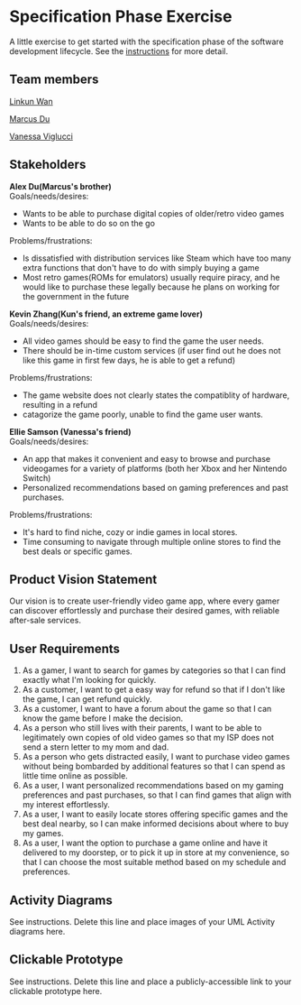 # Specification Phase Exercise

A little exercise to get started with the specification phase of the software development lifecycle. See the [instructions](instructions.md) for more detail.

## Team members

[Linkun Wan](https://github.com/KKun117)

[Marcus Du](https://github.com/Quadram13)

[Vanessa Viglucci](https://github.com/VanessaViglucci)

## Stakeholders

**Alex Du(Marcus's brother)**<br>
Goals/needs/desires:
- Wants to be able to purchase digital copies of older/retro video games
- Wants to be able to do so on the go

Problems/frustrations:
- Is dissatisfied with distribution services like Steam which have too many extra functions that don't have to do with simply buying a game
- Most retro games(ROMs for emulators) usually require piracy, and he would like to purchase these legally because he plans on working for the government in the future

**Kevin Zhang(Kun's friend, an extreme game lover)**<br>
Goals/needs/desires:
- All video games should be easy to find the game the user needs.
- There should be in-time custom services (if user find out he does not like this game in first few days, he is able to get a refund)

Problems/frustrations:
- The game website does not clearly states the compatiblity of hardware, resulting in a refund
- catagorize the game poorly, unable to find the game user wants.

**Ellie Samson (Vanessa's friend)**<br>
Goals/needs/desires: 
-	An app that makes it convenient and easy to browse and purchase videogames for a variety of platforms (both her Xbox and her Nintendo Switch) 
-	Personalized recommendations based on gaming preferences and past purchases. 
            
Problems/frustrations: 
-	It's hard to find niche, cozy or indie games in local stores. 
-	Time consuming to navigate through multiple online stores to find the best deals or specific games. 

## Product Vision Statement
Our vision is to create user-friendly video game app, where every gamer can discover effortlessly and purchase their desired games, with reliable after-sale services.

## User Requirements
1. As a gamer, I want to search for games by categories so that I can find exactly what I'm looking for quickly.
2. As a customer, I want to get a easy way for refund so that if I don't like the game, I can get refund quickly.
3. As a customer, I want to have a forum about the game so that I can know the game before I make the decision.
4. As a person who still lives with their parents, I want to be able to legitimately own copies of old video games so that my ISP does not send a stern letter to my mom and dad.
5. As a person who gets distracted easily, I want to purchase video games without being bombarded by additional features so that I can spend as little time online as possible.
6.	As a user, I want personalized recommendations based on my gaming preferences and past purchases, so that I can find games that align with my interest effortlessly. 
7.	As a user, I want to easily locate stores offering specific games and the best deal nearby, so I can make informed decisions about where to buy my games. 
8.	As a user, I want the option to purchase a game online and have it delivered to my doorstep, or to pick it up in store at my convenience, so that I can choose the most suitable method based on my schedule and preferences. 

## Activity Diagrams

See instructions. Delete this line and place images of your UML Activity diagrams here.

## Clickable Prototype

See instructions. Delete this line and place a publicly-accessible link to your clickable prototype here.

